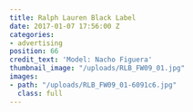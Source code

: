 ```yaml
---
title: Ralph Lauren Black Label
date: 2017-01-07 17:56:00 Z
categories:
- advertising
position: 66
credit_text: 'Model: Nacho Figuera'
thumbnail_image: "/uploads/RLB_FW09_01.jpg"
images:
- path: "/uploads/RLB_FW09_01-6091c6.jpg"
  class: full
---
```


